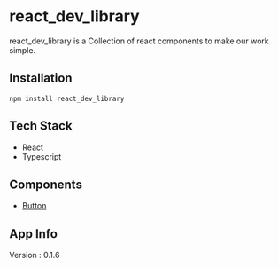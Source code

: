
# react_dev_library

react_dev_library is a Collection of react components to make our work simple.



## Installation

```
npm install react_dev_library
```

## Tech Stack

  - React
  - Typescript

## Components

 - [Button](https://github.com/SujithGunasekaran/react_dev_library/blob/main/src/Components/Button/README.md)

## App Info

Version : 0.1.6
